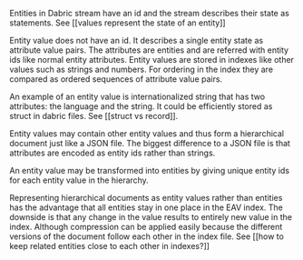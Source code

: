 Entities in Dabric stream have an id and the stream describes their state as statements. See [[values represent the state of an entity]]

Entity value does not have an id. It describes a single entity state as attribute value pairs. The attributes are entities and are referred with entity ids like normal entity attributes. Entity values are stored in indexes like other values such as strings and numbers. For ordering in the index they are compared as ordered sequences of attribute value pairs.

An example of an entity value is internationalized string that has two attributes: the language and the string. It could be efficiently stored as struct in dabric files. See [[struct vs record]].

Entity values may contain other entity values and thus form a hierarchical document just like a JSON file. The biggest difference to a JSON file is that attributes are encoded as entity ids rather than strings.

An entity value may be transformed into entities by giving unique entity ids for each entity value in the hierarchy.

Representing hierarchical documents as entity values rather than entities has the advantage that all entities stay in one place in the EAV index. The downside is that any change in the value results to entirely new value in the index. Although compression can be applied easily because the different versions of the document follow each other in the index file. See [[how to keep related entities close to each other in indexes?]]